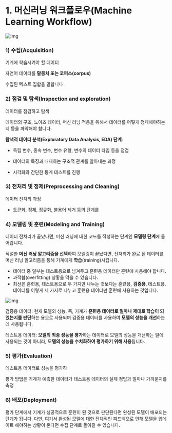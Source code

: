 # 1. 머신러닝 워크플로우(Machine Learning Workflow)

![img](https://wikidocs.net/images/page/31947/%EB%A8%B8%EC%8B%A0_%EB%9F%AC%EB%8B%9D_%EC%9B%8C%ED%81%AC%ED%94%8C%EB%A1%9C%EC%9A%B0.PNG)

### **1) 수집(Acquisition)**

기계에 학습시켜야 할 데이터

자연어 데이터를 **말뭉치 또는 코퍼스(corpus)**

수집된 텍스트 집합을 말합니다

### **2) 점검 및 탐색(Inspection and exploration)**

데이터를 점검하고 탐색

데이터의 구조, 노이즈 데이터, 머신 러닝 적용을 위해서 데이터를 어떻게 정제해야하는지 등을 파악해야 합니다.

 **탐색적 데이터 분석(Exploratory Data Analysis, EDA) 단계**:

-  독립 변수, 종속 변수, 변수 유형, 변수의 데이터 타입 등을 점검

- 데이터의 특징과 내재하는 구조적 관계를 알아내는 과정
- 시각화와 간단한 통계 테스트를 진행

### **3) 전처리 및 정제(Preprocessing and Cleaning)**

데이터 전처리 과정

- 토큰화, 정제, 정규화, 불용어 제거 등의 단계를

### **4) 모델링 및 훈련(Modeling and Training)**

데이터 전처리가 끝났다면, 머신 러닝에 대한 코드를 작성하는 단계인 **모델링 단계**에 들어갑니다. 

적절한 **머신 러닝 알고리즘을 선택**하여 모델링이 끝났다면, 전처리가 완료 된 데이터를 머신 러닝 알고리즘을 통해 기계에게 **학습**(training)시킵니다. 

- 데이터 중 일부는 테스트용으로 남겨두고 훈련용 데이터만 훈련에 사용해야 합니다. 
- 과적합(overfitting) 상황을 막을 수 있습니다. 
- 최선은 훈련용, 테스트용으로 두 가지만 나누는 것보다는 훈련용, **검증용**, 테스트용. 데이터를 이렇게 세 가지로 나누고 훈련용 데이터만 훈련에 사용하는 것입니다.

![img](https://wikidocs.net/images/page/31947/%EB%8D%B0%EC%9D%B4%ED%84%B0.PNG)



검증용 데이터:  현재 모델의 성능. 즉, 기계가 **훈련용 데이터로 얼마나 제대로 학습이 되었는지를 판단**하는 용으로 사용되며 검증용 데이터를 사용하여 **모델의 성능을 개선**하는데 사용됩니다. 

테스트용 데이터: **모델의 최종 성능을 평가**하는 데이터로 모델의 성능을 개선하는 일에 사용되는 것이 아니라, 모**델의 성능을 수치화하여 평가하기 위해 사용**됩니다. 

### **5) 평가(Evaluation)**

테스트용 데이터로 성능을 평가하

평가 방법은 기계가 예측한 데이터가 테스트용 데이터의 실제 정답과 얼마나 가까운지를 측정

### **6) 배포(Deployment)**

평가 단계에서 기계가 성공적으로 훈련이 된 것으로 판단된다면 완성된 모델이 배포되는 단계가 됩니다. 다만, 여기서 완성된 모델에 대한 전체적인 피드백으로 인해 모델을 업데이트 해야하는 상황이 온다면 수집 단계로 돌아갈 수 있습니다.